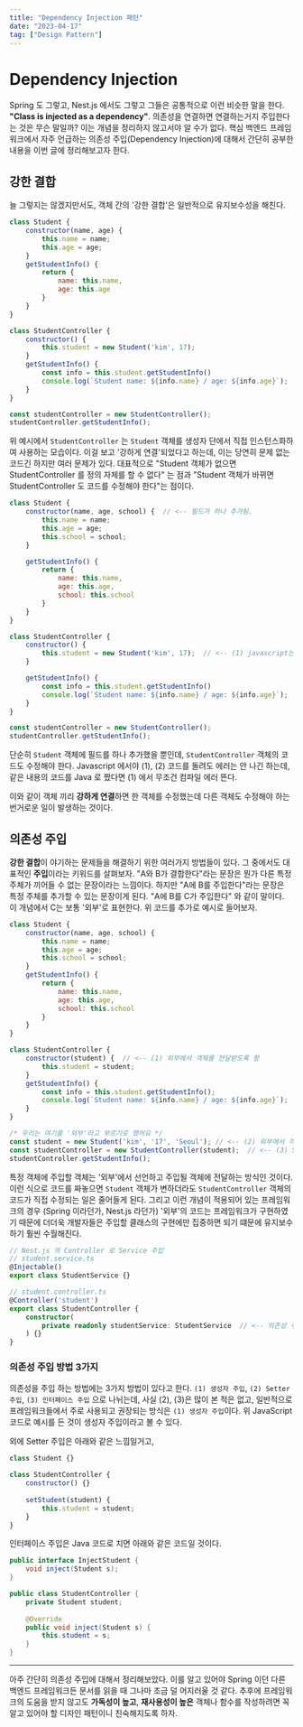 ```yaml
---
title: "Dependency Injection 패턴"
date: "2023-04-17"
tag: ["Design Pattern"]
---
```


# Dependency Injection

Spring 도 그렇고, Nest.js 에서도 그렇고 그들은 공통적으로 이런 비슷한 말을 한다. **"Class is injected as a dependency"**.
의존성을 연결하면 연결하는거지 주입한다는 것은 무슨 말일까? 이는 개념을 정리하지 않고서야 알 수가 없다.
핵심 백엔드 프레임워크에서 자주 언급하는 의존성 주입(Dependency Injection)에 대해서 간단히 공부한 내용을 이번 글에 정리해보고자 한다.

## 강한 결합

늘 그렇지는 않겠지만서도, 객체 간의 '강한 결합'은 일반적으로 유지보수성을 해친다.

```javascript
class Student {
    constructor(name, age) {
        this.name = name;
        this.age = age;
    }
    getStudentInfo() {
        return {
            name: this.name,
            age: this.age
        }
    }
}

class StudentController {
    constructor() {
        this.student = new Student('kim', 17);
    }
    getStudentInfo() {
        const info = this.student.getStudentInfo()
        console.log(`Student name: ${info.name} / age: ${info.age}`);
    }
}

const studentController = new StudentController();
studentController.getStudentInfo();
```

위 예시에서 `StudentController` 는 `Student` 객체를 생성자 단에서 직접 인스턴스화하여 사용하는 모습이다. 이걸 보고 '강하게 연결'되었다고
하는데, 이는 당연히 문제 없는 코드긴 하지만 여러 문제가 있다. 대표적으로 "Student 객체가 없으면 StudentController 를 정의 자체를 할 수 없다"
는 점과 "Student 객체가 바뀌면 StudentController 도 코드를 수정해야 한다"는 점이다.

```javascript
class Student {
    constructor(name, age, school) {  // <-- 필드가 하나 추가됨.
        this.name = name;
        this.age = age;
        this.school = school;
    }

    getStudentInfo() {
        return {
            name: this.name,
            age: this.age,
            school: this.school
        }
    }
}

class StudentController {
    constructor() {
        this.student = new Student('kim', 17);  // <-- (1) javascript는 에러가 안 나긴 하는데 고치긴 해야 할 듯.
    }

    getStudentInfo() {
        const info = this.student.getStudentInfo()
        console.log(`Student name: ${info.name} / age: ${info.age}`);  // <-- (2) 얘도 고치는 건 선택이지만 어쨌든 수정하긴 해야 할 듯.
    }
}

const studentController = new StudentController();
studentController.getStudentInfo();
```

단순히 `Student` 객체에 필드를 하나 추가했을 뿐인데, `StudentController` 객체의 코드도 수정해야 한다. Javascript 에서야 (1), (2) 코드를
돌려도 에러는 안 나긴 하는데, 같은 내용의 코드를 Java 로 짰다면 (1) 에서 무조건 컴파일 에러 뜬다.

이와 같이 객체 끼리 **강하게 연결**하면 한 객체를 수정했는데 다른 객체도 수정해야 하는 번거로운 일이 발생하는 것이다.

## 의존성 주입

**강한 결합**이 야기하는 문제들을 해결하기 위한 여러가지 방법들이 있다. 그 중에서도 대표적인 **주입**이라는 키워드를 살펴보자.
"A와 B가 결합한다"라는 문장은 뭔가 다른 특정 주체가 끼어들 수 없는 문장이라는 느낌이다.
하지만 "A에 B를 주입한다"라는 문장은 특정 주체를 추가할 수 있는 문장이게 된다. "A에 B를 C가 주입한다" 와 같이 말이다.
이 개념에서 C는 보통 '외부'로 표현한다. 위 코드를 추가로 예시로 들어보자.

```javascript
class Student {
    constructor(name, age, school) {
        this.name = name;
        this.age = age;
        this.school = school;
    }
    getStudentInfo() {
        return {
            name: this.name,
            age: this.age,
            school: this.school
        }
    }
}

class StudentController {
    constructor(student) {  // <-- (1) 외부에서 객체를 전달받도록 함
        this.student = student;
    }
    getStudentInfo() {
        const info = this.student.getStudentInfo();
        console.log(`Student name: ${info.name} / age: ${info.age}`);
    }
}

/* 우리는 여기를 '외부'라고 부르기로 했어요 */
const student = new Student('kim', '17', 'Seoul'); // <-- (2) 외부에서 객체를 생성하고
const studentController = new StudentController(student);  // <-- (3) StudentController 에 주입
studentController.getStudentInfo();
```

특정 객체에 주입할 객체는 '외부'에서 선언하고 주입될 객체에 전달하는 방식인 것이다.
이런 식으로 코드를 짜놓으면 `Student` 객체가 변하더라도 `StudentController` 객체의 코드가 직접 수정되는 일은 줄어들게 된다.
그리고 이런 개념이 적용되어 있는 프레임워크의 경우 (Spring 이라던가, Nest.js 라던가) '외부'의 코드는 프레임워크가 구현하였기 때문에 더더욱
개발자들은 주입할 클래스의 구현에만 집중하면 되기 떄문에 유지보수하기 훨씬 수월해진다.

```typescript
// Nest.js 의 Controller 로 Service 주입
// student.service.ts
@Injectable()
export class StudentService {}

// student.controller.ts
@Controller('student')
export class StudentController {
    constructor(
        private readonly studentService: StudentService  // <-- 의존성 주입
    ) {}
}
```

### 의존성 주입 방법 3가지

의존성을 주입 하는 방법에는 3가지 방법이 있다고 한다. `(1) 생성자 주입`, `(2) Setter 주입`, `(3) 인터페이스 주입` 으로 나뉘는데,
사실 (2), (3)은 많이 본 적은 없고, 일반적으로 프레임워크들에서 주로 사용되고 권장되는 방식은 `(1) 생성자 주입`이다. 위 JavaScript 코드로
예시를 든 것이 생성자 주입이라고 볼 수 있다.

외에 Setter 주입은 아래와 같은 느낌일거고,

```javascript
class Student {}

class StudentController {
    constructor() {}
    
    setStudent(student) {
        this.student = student;
    }
}
```

인터페이스 주입은 Java 코드로 치면 아래와 같은 코드일 것이다.

```java
public interface InjectStudent {
    void inject(Student s);
}

public class StudentController {
    private Student student;
    
    @Override
    public void inject(Student s) {
        this.student = s;
    }
}
```

---

아주 간단히 의존성 주입에 대해서 정리해보았다. 이를 알고 있어야 Spring 이던 다른 백엔드 프레임워크든 문서를 읽을 때 그나마 조금 덜 어지러울 것 같다.
추후에 프레임워크의 도움을 받지 않고도 **가독성이 높고**, **재사용성이 높은** 객체나 함수를 작성하려면 꼭 알고 있어야 할 디자인 패턴이니
친숙해지도록 하자.